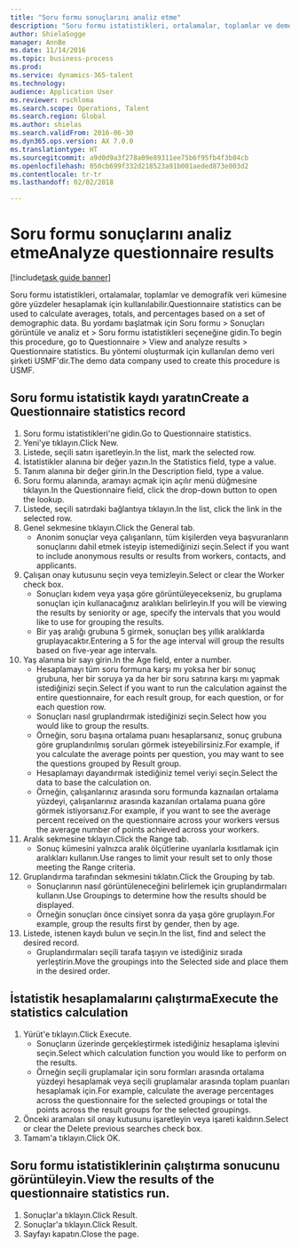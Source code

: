 ```yaml
--- 
title: "Soru formu sonuçlarını analiz etme"
description: "Soru formu istatistikleri, ortalamalar, toplamlar ve demografik veri kümesine göre yüzdeler hesaplamak için kullanılabilir."
author: ShielaSogge
manager: AnnBe
ms.date: 11/14/2016
ms.topic: business-process
ms.prod: 
ms.service: dynamics-365-talent
ms.technology: 
audience: Application User
ms.reviewer: rschloma
ms.search.scope: Operations, Talent
ms.search.region: Global
ms.author: shielas
ms.search.validFrom: 2016-06-30
ms.dyn365.ops.version: AX 7.0.0
ms.translationtype: HT
ms.sourcegitcommit: a9d0d9a3f278a09e89311ee75b6f95fb4f3b04cb
ms.openlocfilehash: 050cb699f332d218523a91b001aeded873e003d2
ms.contentlocale: tr-tr
ms.lasthandoff: 02/02/2018

---
```

# <a name="analyze-questionnaire-results"></a><span data-ttu-id="798e4-103">Soru formu sonuçlarını analiz etme</span><span class="sxs-lookup"><span data-stu-id="798e4-103">Analyze questionnaire results</span></span>

[!include[task guide banner](../../includes/task-guide-banner.md)]

<span data-ttu-id="798e4-104">Soru formu istatistikleri, ortalamalar, toplamlar ve demografik veri kümesine göre yüzdeler hesaplamak için kullanılabilir.</span><span class="sxs-lookup"><span data-stu-id="798e4-104">Questionnaire statistics can be used to calculate averages, totals, and percentages based on a set of demographic data.</span></span> <span data-ttu-id="798e4-105">Bu yordamı başlatmak için Soru formu > Sonuçları görüntüle ve analiz et > Soru formu istatistikleri seçeneğine gidin.</span><span class="sxs-lookup"><span data-stu-id="798e4-105">To begin this procedure, go to Questionnaire > View and analyze results > Questionnaire statistics.</span></span> <span data-ttu-id="798e4-106">Bu yöntemi oluşturmak için kullanılan demo veri şirketi USMF'dir.</span><span class="sxs-lookup"><span data-stu-id="798e4-106">The demo data company used to create this procedure is USMF.</span></span>


## <a name="create-a-questionnaire-statistics-record"></a><span data-ttu-id="798e4-107">Soru formu istatistik kaydı yaratın</span><span class="sxs-lookup"><span data-stu-id="798e4-107">Create a Questionnaire statistics record</span></span>
1. <span data-ttu-id="798e4-108">Soru formu istatistikleri'ne gidin.</span><span class="sxs-lookup"><span data-stu-id="798e4-108">Go to Questionnaire statistics.</span></span>
2. <span data-ttu-id="798e4-109">Yeni'ye tıklayın.</span><span class="sxs-lookup"><span data-stu-id="798e4-109">Click New.</span></span>
3. <span data-ttu-id="798e4-110">Listede, seçili satırı işaretleyin.</span><span class="sxs-lookup"><span data-stu-id="798e4-110">In the list, mark the selected row.</span></span>
4. <span data-ttu-id="798e4-111">İstatistikler alanına bir değer yazın.</span><span class="sxs-lookup"><span data-stu-id="798e4-111">In the Statistics field, type a value.</span></span>
5. <span data-ttu-id="798e4-112">Tanım alanına bir değer girin.</span><span class="sxs-lookup"><span data-stu-id="798e4-112">In the Description field, type a value.</span></span>
6. <span data-ttu-id="798e4-113">Soru formu alanında, aramayı açmak için açılır menü düğmesine tıklayın.</span><span class="sxs-lookup"><span data-stu-id="798e4-113">In the Questionnaire field, click the drop-down button to open the lookup.</span></span>
7. <span data-ttu-id="798e4-114">Listede, seçili satırdaki bağlantıya tıklayın.</span><span class="sxs-lookup"><span data-stu-id="798e4-114">In the list, click the link in the selected row.</span></span>
8. <span data-ttu-id="798e4-115">Genel sekmesine tıklayın.</span><span class="sxs-lookup"><span data-stu-id="798e4-115">Click the General tab.</span></span>
    * <span data-ttu-id="798e4-116">Anonim sonuçlar veya çalışanların, tüm kişilerden veya başvuranların sonuçlarını dahil etmek isteyip istemediğinizi seçin.</span><span class="sxs-lookup"><span data-stu-id="798e4-116">Select if you want to include anonymous results or results from workers, contacts, and applicants.</span></span>  
9. <span data-ttu-id="798e4-117">Çalışan onay kutusunu seçin veya temizleyin.</span><span class="sxs-lookup"><span data-stu-id="798e4-117">Select or clear the Worker check box.</span></span>
    * <span data-ttu-id="798e4-118">Sonuçları kıdem veya yaşa göre görüntüleyecekseniz, bu gruplama sonuçları için kullanacağınız aralıkları belirleyin.</span><span class="sxs-lookup"><span data-stu-id="798e4-118">If you will be viewing the results by seniority or age, specify the intervals that you would like to use for grouping the results.</span></span>  
    * <span data-ttu-id="798e4-119">Bir yaş aralığı grubuna 5 girmek, sonuçları beş yıllık aralıklarda gruplayacaktır.</span><span class="sxs-lookup"><span data-stu-id="798e4-119">Entering a 5 for the age interval will group the results based on five-year age intervals.</span></span>  
10. <span data-ttu-id="798e4-120">Yaş alanına bir sayı girin.</span><span class="sxs-lookup"><span data-stu-id="798e4-120">In the Age field, enter a number.</span></span>
    * <span data-ttu-id="798e4-121">Hesaplamayı tüm soru formuna karşı mı yoksa her bir sonuç grubuna, her bir soruya ya da her bir soru satırına karşı mı yapmak istediğinizi seçin.</span><span class="sxs-lookup"><span data-stu-id="798e4-121">Select if you want to run the calculation against the entire questionnaire, for each result group, for each question, or for each question row.</span></span>  
    * <span data-ttu-id="798e4-122">Sonuçları nasıl gruplandırmak istediğinizi seçin.</span><span class="sxs-lookup"><span data-stu-id="798e4-122">Select how you would like to group the results.</span></span>  
    * <span data-ttu-id="798e4-123">Örneğin, soru başına ortalama puanı hesaplarsanız, sonuç grubuna göre gruplandırılmış soruları görmek isteyebilirsiniz.</span><span class="sxs-lookup"><span data-stu-id="798e4-123">For example, if you calculate the average points per question, you may want to see the questions grouped by Result group.</span></span>  
    * <span data-ttu-id="798e4-124">Hesaplamayı dayandırmak istediğiniz temel veriyi seçin.</span><span class="sxs-lookup"><span data-stu-id="798e4-124">Select the data to base the calculation on.</span></span>  
    * <span data-ttu-id="798e4-125">Örneğin, çalışanlarınız arasında soru formunda kaznaılan ortalama yüzdeyi, çalışanlarınız arasında kazanılan ortalama puana göre görmek istiyorsanız.</span><span class="sxs-lookup"><span data-stu-id="798e4-125">For example, if you want to see the average percent received on the questionnaire across your workers versus the average number of points achieved across your workers.</span></span>  
11. <span data-ttu-id="798e4-126">Aralık sekmesine tıklayın.</span><span class="sxs-lookup"><span data-stu-id="798e4-126">Click the Range tab.</span></span>
    * <span data-ttu-id="798e4-127">Sonuç kümesini yalnızca aralık ölçütlerine uyanlarla kısıtlamak için aralıkları kullanın.</span><span class="sxs-lookup"><span data-stu-id="798e4-127">Use ranges to limit your result set to only those meeting the Range criteria.</span></span>  
12. <span data-ttu-id="798e4-128">Gruplandırma tarafından sekmesini tıklatın.</span><span class="sxs-lookup"><span data-stu-id="798e4-128">Click the Grouping by tab.</span></span>
    * <span data-ttu-id="798e4-129">Sonuçlarının nasıl görüntüleneceğini belirlemek için gruplandırmaları kullanın.</span><span class="sxs-lookup"><span data-stu-id="798e4-129">Use Groupings to determine how the results should be displayed.</span></span>  
    * <span data-ttu-id="798e4-130">Örneğin sonuçları önce cinsiyet sonra da yaşa göre gruplayın.</span><span class="sxs-lookup"><span data-stu-id="798e4-130">For example, group the results first by gender, then by age.</span></span>  
13. <span data-ttu-id="798e4-131">Listede, istenen kaydı bulun ve seçin.</span><span class="sxs-lookup"><span data-stu-id="798e4-131">In the list, find and select the desired record.</span></span>
    * <span data-ttu-id="798e4-132">Gruplandırmaları seçili tarafa taşıyın ve istediğiniz sırada yerleştirin.</span><span class="sxs-lookup"><span data-stu-id="798e4-132">Move the groupings into the Selected side and place them in the desired order.</span></span>  

## <a name="execute-the-statistics-calculation"></a><span data-ttu-id="798e4-133">İstatistik hesaplamalarını çalıştırma</span><span class="sxs-lookup"><span data-stu-id="798e4-133">Execute the statistics calculation</span></span>
1. <span data-ttu-id="798e4-134">Yürüt'e tıklayın.</span><span class="sxs-lookup"><span data-stu-id="798e4-134">Click Execute.</span></span>
    * <span data-ttu-id="798e4-135">Sonuçların üzerinde gerçekleştirmek istediğiniz hesaplama işlevini seçin.</span><span class="sxs-lookup"><span data-stu-id="798e4-135">Select which calculation function you would like to perform on the results.</span></span>  
    * <span data-ttu-id="798e4-136">Örneğin seçili gruplamalar için soru formları arasında ortalama yüzdeyi hesaplamak veya seçili gruplamalar arasında toplam puanları hesaplamak için.</span><span class="sxs-lookup"><span data-stu-id="798e4-136">For example, calculate the average percentages across the questionnaire for the selected groupings or total the points across the result groups for the selected groupings.</span></span>  
2. <span data-ttu-id="798e4-137">Önceki aramaları sil onay kutusunu işaretleyin veya işareti kaldırın.</span><span class="sxs-lookup"><span data-stu-id="798e4-137">Select or clear the Delete previous searches check box.</span></span>
3. <span data-ttu-id="798e4-138">Tamam'a tıklayın.</span><span class="sxs-lookup"><span data-stu-id="798e4-138">Click OK.</span></span>

## <a name="view-the-results-of-the-questionnaire-statistics-run"></a><span data-ttu-id="798e4-139">Soru formu istatistiklerinin çalıştırma sonucunu görüntüleyin.</span><span class="sxs-lookup"><span data-stu-id="798e4-139">View the results of the questionnaire statistics run.</span></span>
1. <span data-ttu-id="798e4-140">Sonuçlar'a tıklayın.</span><span class="sxs-lookup"><span data-stu-id="798e4-140">Click Result.</span></span>
2. <span data-ttu-id="798e4-141">Sonuçlar'a tıklayın.</span><span class="sxs-lookup"><span data-stu-id="798e4-141">Click Result.</span></span>
3. <span data-ttu-id="798e4-142">Sayfayı kapatın.</span><span class="sxs-lookup"><span data-stu-id="798e4-142">Close the page.</span></span>


